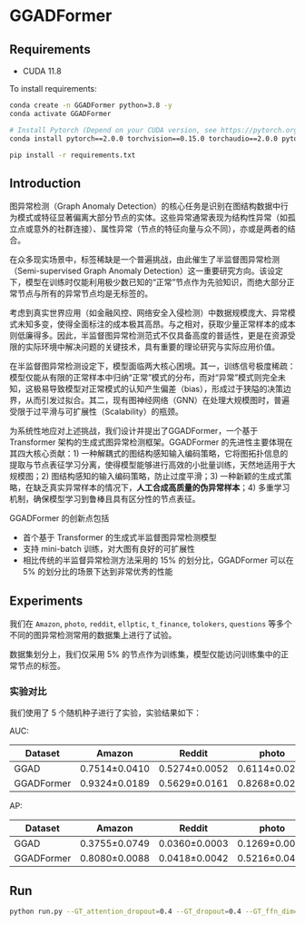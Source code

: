 # GGADFormer

## Requirements

- CUDA 11.8

To install requirements:

```bash
conda create -n GGADFormer python=3.8 -y
conda activate GGADFormer

# Install Pytorch (Depend on your CUDA version, see https://pytorch.org/get-started/previous-versions/)
conda install pytorch==2.0.0 torchvision==0.15.0 torchaudio==2.0.0 pytorch-cuda=11.8 -c pytorch -c nvidia

pip install -r requirements.txt
```

## Introduction

图异常检测（Graph Anomaly Detection）的核心任务是识别在图结构数据中行为模式或特征显著偏离大部分节点的实体。这些异常通常表现为结构性异常（如孤立点或意外的社群连接）、属性异常（节点的特征向量与众不同），亦或是两者的结合。

在众多现实场景中，标签稀缺是一个普遍挑战，由此催生了半监督图异常检测（Semi-supervised Graph Anomaly Detection）这一重要研究方向。该设定下，模型在训练时仅能利用极少数已知的“正常”节点作为先验知识，而绝大部分正常节点与所有的异常节点均是无标签的。

考虑到真实世界应用（如金融风控、网络安全入侵检测）中数据规模庞大、异常模式未知多变，使得全面标注的成本极其高昂。与之相对，获取少量正常样本的成本则低廉得多。因此，半监督图异常检测范式不仅具备高度的普适性，更是在资源受限的实际环境中解决问题的关键技术，具有重要的理论研究与实际应用价值。

在半监督图异常检测设定下，模型面临两大核心困境。其一，训练信号极度稀疏：模型仅能从有限的正常样本中归纳“正常”模式的分布，而对“异常”模式则完全未知，这极易导致模型对正常模式的认知产生偏差（bias），形成过于狭隘的决策边界，从而引发过拟合。其二，现有图神经网络（GNN）在处理大规模图时，普遍受限于过平滑与可扩展性（Scalability）的瓶颈。

为系统性地应对上述挑战，我们设计并提出了GGADFormer，一个基于 Transformer 架构的生成式图异常检测框架。GGADFormer 的先进性主要体現在其四大核心贡献：1) 一种解耦式的图结构感知输入编码策略，它将图拓扑信息的提取与节点表征学习分离，使得模型能够进行高效的小批量训练，天然地适用于大规模图；2) 图结构感知的输入编码策略，防止过度平滑；3) 一种新颖的生成式策略，在缺乏真实异常样本的情况下，**人工合成高质量的伪异常样本**；4) 多重学习机制，确保模型学习到鲁棒且具有区分性的节点表征。

GGADFormer 的创新点包括

- 首个基于 Transformer 的生成式半监督图异常检测模型
- 支持 mini-batch 训练，对大图有良好的可扩展性
- 相比传统的半监督异常检测方法采用的 15% 的划分比，GGADFormer 可以在 5% 的划分比的场景下达到非常优秀的性能


## Experiments

我们在 `Amazon`, `photo`, `reddit`, `ellptic`, `t_finance`, `tolokers`, `questions` 等多个不同的图异常检测常用的数据集上进行了试验。

数据集划分上，我们仅采用 5% 的节点作为训练集，模型仅能访问训练集中的正常节点的标签。

### 实验对比

我们使用了 5 个随机种子进行了实验，实验结果如下：

AUC:


|Dataset|Amazon|Reddit|photo|elliptic|t_finance|tolokers|questions
|-|-|-|-|-|-|-|-|
|GGAD|0.7514±0.0410|0.5274±0.0052|0.6114±0.0219|0.7006±0.0090|TBD|0.5382±0.0065|TBD
|GGADFormer|0.9324±0.0189|0.5629±0.0161|0.8268±0.0281|0.7221±0.0441|0.9077±0.0039|0.6534±0.0195|0.5568±0.0147

AP:

|Dataset|Amazon|Reddit|photo|elliptic|t_finance|tolokers|questions
|-|-|-|-|-|-|-|-|
|GGAD|0.3755±0.0749|0.0360±0.0003|0.1269±0.0091|0.2565±0.0200|TBD|0.2448±0.0039|TBD
|GGADFormer|0.8080±0.0088|0.0418±0.0042|0.5216±0.0419|0.2268±0.0755|0.6589±0.0323|0.3063±0.0138|0.0375±0.0020

## Run

```bash
python run.py --GT_attention_dropout=0.4 --GT_dropout=0.4 --GT_ffn_dim=256 --GT_num_layers=3 --batch_size=128 --con_loss_weight=0.1 --dataset=photo --embedding_dim=256 --end_lr=1e-4 --model_type=GGADFormer --num_epoch=200 --peak_lr=3e-4 --pp_k=6 --progregate_alpha=0.2 --proj_loss_weight=0 --rec_loss_weight=0 --reconstruction_loss_weight=1 --ring_R_max=1 --ring_R_min=0.3 --ring_loss_weight=1 --seed=0 --train_rate=0.05 --warmup_updates=50
```